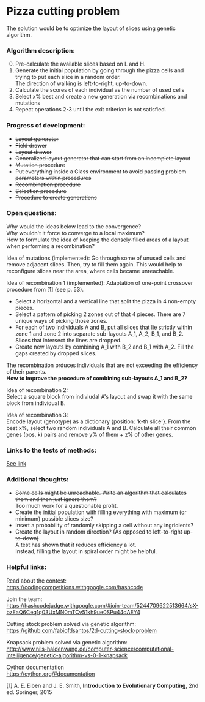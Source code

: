 # Pizza cutting problem
The solution would be to optimize the layout of slices using genetic algorithm.


### Algorithm description:
0. Pre-calculate the available slices based on L and H.
1. Generate the initial population by going through the pizza cells and trying to put each slice in a random order.  
   The direction of walking is left-to-right, up-to-down.
2. Calculate the scores of each individual as the number of used cells
3. Select x% best and create a new generation via recombinations and mutations
4. Repeat operations 2-3 until the exit criterion is not satisfied.


### Progress of development:
* ~~Layout generator~~
* ~~Field drawer~~
* ~~Layout drawer~~
* ~~Generalized layout generator that can start from an incomplete layout~~
* ~~Mutation procedure~~
* ~~Put everything inside a Class environment to avoid passing problem parameters within procedures~~
* ~~Recombination procedure~~
* ~~Selection procedure~~
* ~~Procedure to create generations~~


### Open questions:
Why would the ideas below lead to the convergence?  
Why wouldn't it force to converge to a local maximum?  
How to formulate the idea of keeping the densely-filled areas of a layout when performing a recombination?  

Idea of mutations (implemented):
Go through some of unused cells and remove adjacent slices. Then, try to fill them again.
This would help to reconfigure slices near the area, where cells became unreachable.

Idea of recombination 1 (implemented):
Adaptation of one-point crossover procedure from [1] (see p. 53).  
* Select a horizontal and a vertical line that split the pizza in 4 non-empty pieces.
* Select a pattern of picking 2 zones out of that 4 pieces. There are 7 unique ways of picking those zones. 
* For each of two individuals A and B, put all slices that lie strictly within zone 1 and zone 2 into separate sub-layouts A_1, A_2, B_1, and B_2. Slices that intersect the lines are dropped.  
* Create new layouts by combining A_1 with B_2 and B_1 with A_2. Fill the gaps created by dropped slices.

The recombination prduces individuals that are not exceeding the efficiency of their parents.  
__How to improve the procedure of combining sub-layouts A_1 and B_2?__

Idea of recombination 2:  
Select a square block from indiviudal A's layout and swap it with the same block from individual B.  

Idea of recombination 3:  
Encode layout (genotype) as a dictionary {position: 'k-th slice'}. From the best x%, select two random individuals A and B. Calculate all their common genes (pos, k) pairs and remove y% of them + z% of other genes.


### Links to the tests of methods:
[See link](tests/README.md)

### Additional thoughts:
* ~~Some cells might be unreachable. Write an algorithm that calculates them and then just ignore them?~~  
Too much work for a questionable profit.
* Create the initial population with filling everything with maximum (or minimum) possible slices size?
* Insert a probability of randomly skipping a cell without any ingridients?
* ~~Create the layout in random direction? (As opposed to left-to-right up-to-down)~~  
A test has shown that it reduces efficiency a lot.  
Instead, filling the layout in spiral order might be helpful.


### Helpful links:
Read about the contest:  
https://codingcompetitions.withgoogle.com/hashcode

Join the team:  
https://hashcodejudge.withgoogle.com/#join-team/5244709622513664/sX-bzEaQ6Ceq1q03UxMN0mTCv51kh9ue0SPu44dAEY4

Cutting stock problem solved via genetic algorithm:  
https://github.com/fabiofdsantos/2d-cutting-stock-problem

Knapsack problem solved via genetic algorithm:  
http://www.nils-haldenwang.de/computer-science/computational-intelligence/genetic-algorithm-vs-0-1-knapsack

Cython documentation  
https://cython.org/#documentation


[1] A. E. Eiben and J. E. Smith, __Introduction to Evolutionary Computing__, 2nd ed. Springer, 2015
